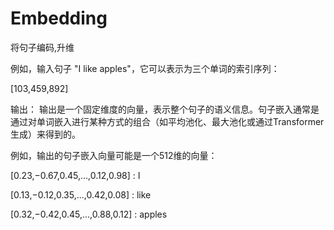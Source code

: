 # Embedding
将句子编码,升维

例如，输入句子 "I like apples"，它可以表示为三个单词的索引序列：

[103,459,892]

输出：
输出是一个固定维度的向量，表示整个句子的语义信息。句子嵌入通常是通过对单词嵌入进行某种方式的组合（如平均池化、最大池化或通过Transformer生成）来得到的。

例如，输出的句子嵌入向量可能是一个512维的向量：

[0.23,−0.67,0.45,...,0.12,0.98] : I

[0.13,−0.12,0.35,...,0.42,0.08] : like

[0.32,−0.42,0.45,...,0.88,0.12] : apples
